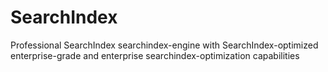 # SearchIndex
Professional SearchIndex searchindex-engine with SearchIndex-optimized enterprise-grade and enterprise searchindex-optimization capabilities
